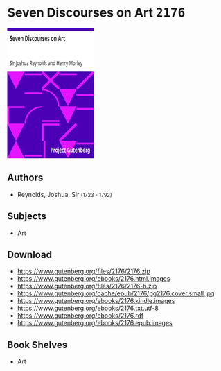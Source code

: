 # Seven Discourses on Art <kbd>2176</kbd>

![](./cover.medium.jpg "")

## Authors


 - Reynolds, Joshua, Sir <small>(1723 - 1792)</small>

## Subjects


 - Art

## Download


 - https://www.gutenberg.org/files/2176/2176.zip
 - https://www.gutenberg.org/ebooks/2176.html.images
 - https://www.gutenberg.org/files/2176/2176-h.zip
 - https://www.gutenberg.org/cache/epub/2176/pg2176.cover.small.jpg
 - https://www.gutenberg.org/ebooks/2176.kindle.images
 - https://www.gutenberg.org/ebooks/2176.txt.utf-8
 - https://www.gutenberg.org/ebooks/2176.rdf
 - https://www.gutenberg.org/ebooks/2176.epub.images

## Book Shelves


 - Art
